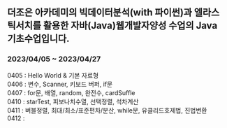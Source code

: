 ## 더조은 아카데미의 빅데이터분석(with 파이썬)과 엘라스틱서치를 활용한 자바(Java)웹개발자양성 수업의 Java 기초수업입니다.
### 2023/04/05 ~ 2023/04/27

0405 : Hello World & 기본 자료형 <br/>
0406 : 변수, Scanner, 키보드 버퍼, if문 <br/>
0407 : for문, 배열, random, 완전수, cardSuffle <br/>
0410 : starTest, 피보나치수열, 선택정렬, 석차계산 <br/>
0411 : 버블정렬, 최대/최소/표준편차/분산, while문, 유클리드호제법, 진법변환 <br/>
0412 : 
